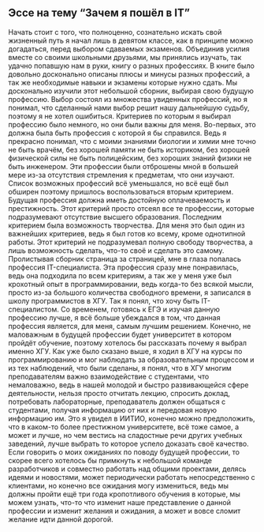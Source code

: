 ##  Эссе на тему “Зачем я пошёл в IT”
  Начать стоит с того, что полноценно, сознательно искать свой жизненный путь я начал лишь в девятом классе, как в принципе можно догадаться, перед выбором сдаваемых экзаменов. Объединив усилия вместе со своими школьными друзьями, мы принялись изучать, так удачно попавшую нам в руки, книгу о разных профессиях. В книге было довольно досконально описаны плюсы и минусы разных профессий, а так же необходимые навыки и экзамены которые нужно сдать. Мы досконально изучили этот небольшой сборник, выбирая свою будущую профессию. Выбор состоял из множества увиденных профессий, но я понимал, что сделанный нами выбор решит нашу дальнейшую судьбу, поэтому я не хотел ошибиться. 
  Критериев по которым я выбирал профессию было немного, но они были важны для меня. Во-первых, это должна была быть профессия с которой я бы справился. Ведь я прекрасно понимал, что с моими знаниями биологии и химии мне точно не быть врачём, без хорошей памяти не быть историком, без хорошей физической силы не быть полицейским, без хороших знаний физики не быть инженером. Эти профессии были отброшены мной в большей мере из-за отсутствия стремления к предметам, что они изучают. 
  Список возможных профессий всё уменьшался, но всё ещё был обширен поэтому пришлось воспользоваться вторым критерием. Будущая профессия должна иметь достойную оплачеваемость и престижность. Этот критерий просто отсеял все те профессии, которые подразумевают отсутствие высшего образования.
  Последним критерием была возможность творчества. Для меня это был один из важнейших критериев, ведь я был готов ко всему, кроме однотипной  работы. Этот критерий не подразумевал полную свободу творчества, а лишь возможность сделать, что-то своё и сделать это самому.
  Пролистывая сборник страница за страницей, мне в глаза попалась профессия IT-специалиста. Эта профессия сразу мне понравилась, ведь она подходила по всем критериям, а так же у меня уже был крохотный опыт в программировании, ведь когда-то без всякой мысли, просто из-за большого количества свободного времени, я записался в школу программистов в ХГУ. Так я понял, что хочу быть IT-специалистом.
  Со временем, готовясь к ЕГЭ и изучая данную профессию лучше, я всё больше убеждался в том, что данная профессия является, для меня, самым лучшим решением.
  Конечно, не маловажным в будущей профессии будет университет в котором пройдёт обучение, поэтому хотелось бы рассказать почему я выбрал именно ХГУ. Как уже было сказано выше, я ходил в ХГУ на курсы по программированию и мог наблюдать за образовательным процессом и из тех наблюдений, что были сделаны, я понял, что в ХГУ многим преподавателям важно взаимодействие с студентами, что немаловажно, ведь в нашей молодой и быстро развивающейся сфере деятельности, нельзя просто отчитать лекцию, спросить доклад, потребовать лабораторные, преподаватель должен общаться с студентами, получая информацию от них и передовая новую информацию им. Это я увидел в ИИТИО, конечно можно предположить, что в каком-то более престижном университете, всё тоже самое, а может и лучше, но чем вестись на сладостные речи других учебных заведений, лучше выбрать то которое успело доказать своё качество.
  Если говорить о моих ожиданиях по поводу будущей профессии, то скорее всего хотелось бы примкнуть к небольшой команде разработчиков и совместно работать над общими проектами, делясь идеями и новостями, может периодически работать непосредственно с клиентами, но конечно все ожидания могу измениться, ведь мы должны пройти ещё три года кропотливого обучения в которые, мы можем узнать, что-то что изменит наше представление о данной профессии и изменит желания и ожидания, а может и вовсе сломит желание идти данной дорогой.
